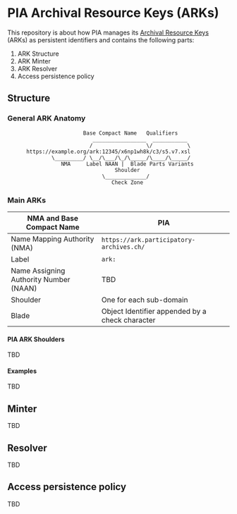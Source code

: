 # PIA Archival Resource Keys (ARKs)
This repository is about how PIA manages its [Archival Resource Keys](https://arks.org/) (ARKs) as persistent identifiers and contains the following parts:

1. ARK Structure
2. ARK Minter
3. ARK Resolver
4. Access persistence policy

## Structure
### General ARK Anatomy

```
                        Base Compact Name   Qualifiers
                           _________________  ___________
                          /                 \/           \
      https://example.org/ark:12345/x6np1wh8k/c3/s5.v7.xsl
              \_________/ \__/\___/\_/\_____/\____/\_____/
                 NMA     Label NAAN |  Blade Parts Variants
                                  Shoulder
                              \_____________/
                                 Check Zone

```
### Main ARKs

| **NMA and Base Compact Name** | **PIA**                                                     |
|------------------------|-------------------------------------------------------------|
| Name Mapping Authority (NMA)                    | `https://ark.participatory-archives.ch/`                    |
| Label                  | `ark:`                                                         |
| Name Assigning Authority Number (NAAN)                   | TBD                                                         |
| Shoulder         | One for each sub-domain |
| Blade         | Object Identifier appended by a check character |

#### PIA ARK Shoulders
TBD

#### Examples
TBD

## Minter
TBD

## Resolver
TBD

## Access persistence policy
TBD
